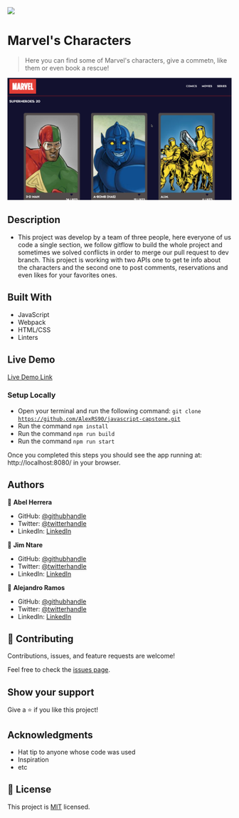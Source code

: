 ![](https://img.shields.io/badge/Microverse-blueviolet)

# Marvel's Characters

> Here you can find some of Marvel's characters, give a commetn, like them or even book a rescue!

![screenshot](ssCapstone.png)

## Description

- This project was develop by a team of three people, here everyone of us code a single section, we follow gitflow to build the whole project and sometimes we solved conflicts in order to merge our pull request to dev branch. This project is working with two APIs one to get te info about the characters and the second one to post comments, reservations and even likes for your favorites ones.


## Built With

- JavaScript
- Webpack
- HTML/CSS
- Linters

## Live Demo

[Live Demo Link](https://livedemo.com)

### Setup Locally
- Open your terminal and run the following command: <code>git clone https://github.com/AlexRS90/javascript-capstone.git</code>
- Run the command <code>npm install</code>
- Run the command <code>npm run build</code>
- Run the command <code>npm run start</code>

Once you completed this steps you should see the app running at: http://localhost:8080/ in your browser.


## Authors

👤 **Abel Herrera**

- GitHub: [@githubhandle](https://github.com/Lino09)
- Twitter: [@twitterhandle](https://twitter.com/AbelHerreraZam1)
- LinkedIn: [LinkedIn](https://linkedin.com/in/abelherreraz)

👤 **Jim Ntare**

- GitHub: [@githubhandle](https://github.com/Ntare)
- Twitter: [@twitterhandle](https://twitter.com/JimNtare)
- LinkedIn: [LinkedIn](https://www.linkedin.com/in/jimntare/)

👤 **Alejandro Ramos**

- GitHub: [@githubhandle](https://github.com/AlexRS90)
- Twitter: [@twitterhandle](https://twitter.com/AlejandroRBenji)
- LinkedIn: [LinkedIn](https://www.linkedin.com/in/alejandro-ramos-santos-9b0b52135/)

## 🤝 Contributing

Contributions, issues, and feature requests are welcome!

Feel free to check the [issues page](https://github.com/AlexRS90/javascript-capstone/issues).

## Show your support

Give a ⭐️ if you like this project!

## Acknowledgments

- Hat tip to anyone whose code was used
- Inspiration
- etc

## 📝 License

This project is [MIT](./MIT.md) licensed.
